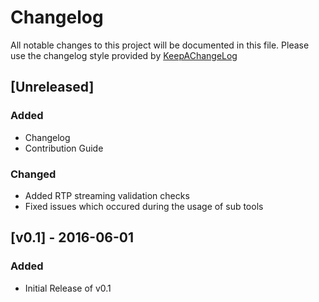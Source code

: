# Changelog
All notable changes to this project will be documented in this file.
Please use the changelog style provided by [KeepAChangeLog](http://keepachangelog.com/)

## [Unreleased]
### Added
- Changelog
- Contribution Guide

### Changed
- Added RTP streaming validation checks
- Fixed issues which occured during the usage of sub tools

## [v0.1] - 2016-06-01
### Added
- Initial Release of v0.1